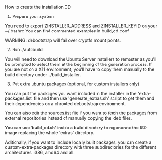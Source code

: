 How to create the installation CD

1) Prepare your system

You need to export ZINSTALLER_ADDRESS and ZINSTALLER_KEYID on your ~/.bashrc
You can find commented examples in build_cd.conf

WARNING: debootstrap will fail over cryptfs mount points.

2) Run ./autobuild

You will need to download the Ubuntu Server installers to remaster as you'll
be prompted to select them at the beginning of the generation process.
If you are not on a X11 environment, you'll have to copy them manually to
the build directory under ../build_installer.

3) Put extra ubuntu packages (optional, for custom installers only)

You can put the packages you want included in the installer in the
'extra-packages.list' file and then use 'generate_extras.sh' script to get them
and their dependencies on a chrooted debootstrap environment.

You can also edit the sources.list file if you want to fetch the packages
from external repositories instead of manually copying the .deb files.

You can use 'build_cd.sh' inside a build directory to regenerate the ISO
image replacing the whole 'extras' directory.

Aditionally, if you want to include locally built packages, you can create
a custom-extra-packages directory with three subdirectories for the
different architectures: i386, amd64 and all.
